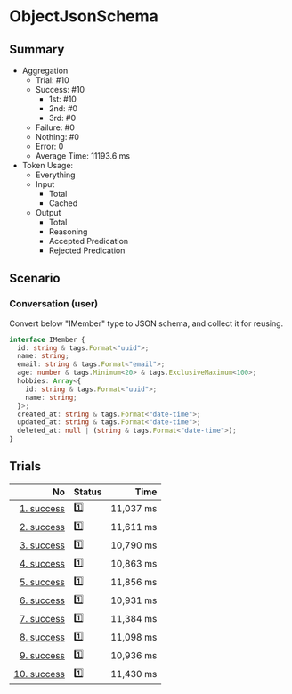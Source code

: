 # ObjectJsonSchema
## Summary
  - Aggregation
    - Trial: #10
    - Success: #10
      - 1st: #10
      - 2nd: #0
      - 3rd: #0
    - Failure: #0
    - Nothing: #0
    - Error: 0
    - Average Time: 11193.6 ms
  - Token Usage:
    - Everything
    - Input
      - Total
      - Cached
    - Output
      - Total
      - Reasoning
      - Accepted Predication
      - Rejected Predication

## Scenario
### Conversation (user)
Convert below "IMember" type to JSON schema, and collect it for reusing.

```ts
interface IMember {
  id: string & tags.Format<"uuid">;
  name: string;
  email: string & tags.Format<"email">;
  age: number & tags.Minimum<20> & tags.ExclusiveMaximum<100>;
  hobbies: Array<{
    id: string & tags.Format<"uuid">;
    name: string;
  }>;
  created_at: string & tags.Format<"date-time">;
  updated_at: string & tags.Format<"date-time">;
  deleted_at: null | (string & tags.Format<"date-time">);
}
```

## Trials
No | Status | Time
---:|:-------|------:
[1. success](./trials/1.success.json) | 1️⃣ | 11,037 ms
[2. success](./trials/2.success.json) | 1️⃣ | 11,611 ms
[3. success](./trials/3.success.json) | 1️⃣ | 10,790 ms
[4. success](./trials/4.success.json) | 1️⃣ | 10,863 ms
[5. success](./trials/5.success.json) | 1️⃣ | 11,856 ms
[6. success](./trials/6.success.json) | 1️⃣ | 10,931 ms
[7. success](./trials/7.success.json) | 1️⃣ | 11,384 ms
[8. success](./trials/8.success.json) | 1️⃣ | 11,098 ms
[9. success](./trials/9.success.json) | 1️⃣ | 10,936 ms
[10. success](./trials/10.success.json) | 1️⃣ | 11,430 ms